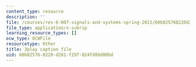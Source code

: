 ```yaml
---
content_type: resource
description: ''
file: /courses/res-6-007-signals-and-systems-spring-2011/60b825768228d281f297824fd89d80bd_pSN7t79RxC4.srt
file_type: application/x-subrip
learning_resource_types: []
ocw_type: OCWFile
resourcetype: Other
title: 3play caption file
uid: 60b82576-8228-d281-f297-824fd89d80bd
---
```


